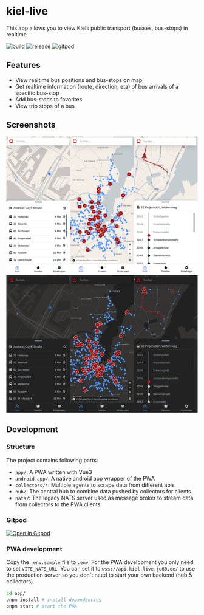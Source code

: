 # kiel-live

This app allows you to view Kiels public transport (busses, bus-stops) in realtime.

[![build](https://img.shields.io/github/actions/workflow/status/kiel-live/kiel-live/app.yml)](https://github.com/kiel-live/kiel-live/actions?query=branch%3Amain)
[![release](https://img.shields.io/github/v/release/kiel-live/kiel-live)](https://github.com/kiel-live/kiel-live/releases)
[![gitpod](https://img.shields.io/badge/gitpod-available-f09439)](https://gitpod.io/#https://github.com/kiel-live/kiel-live)

## Features

- View realtime bus positions and bus-stops on map
- Get realtime information (route, direction, eta) of bus arrivals of a specific bus-stop
- Add bus-stops to favorites
- View trip stops of a bus

## Screenshots

![Screenshots of Kiel-Live](screenshots.png)
![Screenshots of Kiel-Live in dark mode](screenshots_dark.png)

## Development

### Structure

The project contains following parts:

- `app/`: A PWA written with Vue3
- `android-app/`: A native android app wrapper of the PWA
- `collectors/*`: Multiple agents to scrape data from different apis
- `hub/`: The central hub to combine data pushed by collectors for clients
- `nats/`: The legacy NATS server used as message broker to stream data from collectors to the PWA clients

### Gitpod

[![Open in Gitpod](https://gitpod.io/button/open-in-gitpod.svg)](https://gitpod.io/#https://github.com/kiel-live/kiel-live)

### PWA development

Copy the `.env.sample` file to `.env`. For the PWA development you only need to set `VITE_NATS_URL`.
You can set it to `wss://api.kiel-live.ju60.de/` to use the production server so you don't need to start your own backend (hub & collectors).

```bash
cd app/
pnpm install # install dependencies
pnpm start # start the PWA
```
